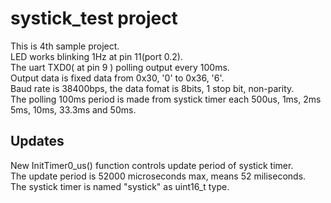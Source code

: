 # systick_test project  
This is 4th sample project.  
LED works blinking 1Hz at pin 11(port 0.2).  
The uart TXD0( at pin 9 ) polling output every 100ms.  
Output data is fixed data from 0x30, '0' to 0x36, '6'.  
Baud rate is 38400bps, the data fomat is 8bits, 1 stop bit, non-parity.  
The polling 100ms period is made from systick timer each 500us, 1ms, 2ms 5ms, 10ms, 33.3ms and 50ms. 
## Updates
New InitTimer0_us() function controls update period of systick timer.  
The update period is 52000 microseconds max, means 52 miliseconds.  
The systick timer is named "systick" as uint16_t type.
